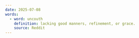 ```yaml
---
date: 2025-07-08
words:
  - word: uncouth
    definition: lacking good manners, refinement, or grace.
    source: Reddit
---
```

